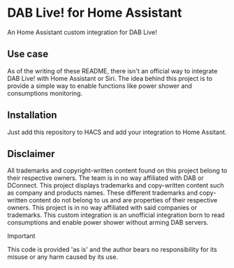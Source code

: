 # DAB Live! for Home Assistant
An Home Assistant custom integration for DAB Live!

## Use case
As of the writing of these README, there isn't an official way to integrate DAB Live! with Home Assistant or Siri.
The idea behind this project is to provide a simple way to enable functions like power shower and consumptions monitoring.

## Installation
Just add this repository to HACS and add your integration to Home Assitant.

## Disclaimer
All trademarks and copyright-written content found on this project belong to their respective owners. The team is in no way affiliated with DAB or DConnect.
This project displays trademarks and copy-written content such as company and products names. These different trademarks and copy-written content do not belong to us and are properties of their respective owners. This project is in no way affiliated with said companies or trademarks.
This custom integration is an unofficial integration born to read consumptions and enable power shower without arming DAB servers.
> [!IMPORTANT]
> This code is provided 'as is' and the author bears no responsibility for its misuse or any harm caused by its use.
